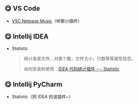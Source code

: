 ## :yum: VS Code

- [VSC Netease Music](https://github.com/nondanee/vsc-netease-music)（听歌小插件）







## :yum: Intellij IDEA

- Statistic

  > 统计各类文件，对象个数，文件大小，行数等等属性信息。
  >
  > 如何安装和使用：[IDEA 代码统计插件 --- Statistic](https://blog.csdn.net/u014430366/article/details/77574222)









## :yum: ​Intellij PyCharm

- Statistic（同 IDEA 的该插件~）